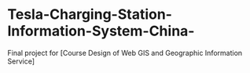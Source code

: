 # Tesla-Charging-Station-Information-System-China-
Final project for [Course Design of Web GIS and Geographic Information Service] 
